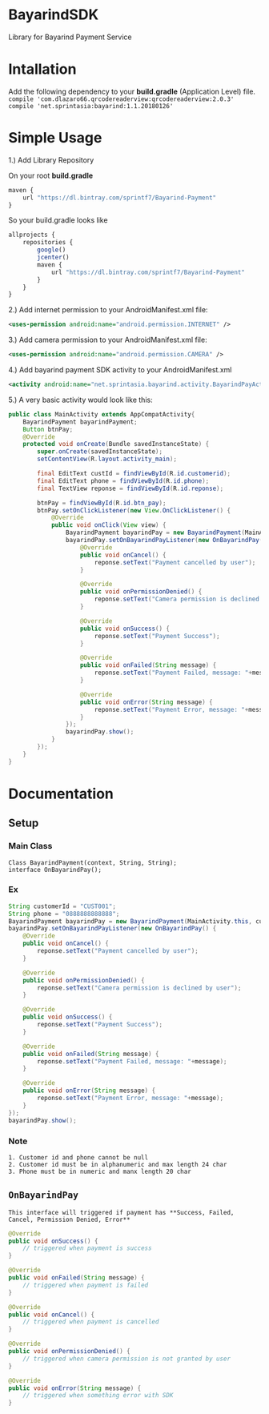 # BayarindSDK

Library for Bayarind Payment Service

# Intallation

Add the following dependency to your **build.gradle** (Application Level) file.
`compile 'com.dlazaro66.qrcodereaderview:qrcodereaderview:2.0.3'`
`compile 'net.sprintasia:bayarind:1.1.20180126'`

# Simple Usage

1.) Add Library Repository

On your root **build.gradle** 
```javascript
maven {
    url "https://dl.bintray.com/sprintf7/Bayarind-Payment"
}
```

So your build.gradle looks like
```javascript
allprojects {
    repositories {
        google()
        jcenter()
        maven {
            url "https://dl.bintray.com/sprintf7/Bayarind-Payment"
        }
    }
}
```

2.) Add internet permission to your AndroidManifest.xml file:

```xml
<uses-permission android:name="android.permission.INTERNET" />
```

3.) Add camera permission to your AndroidManifest.xml file:

```xml
<uses-permission android:name="android.permission.CAMERA" />
```

4.) Add bayarind payment SDK activity to your AndroidManifest.xml
```xml
<activity android:name="net.sprintasia.bayarind.activity.BayarindPayActivity" ></activity>
```

5.) A very basic activity would look like this:

```java
public class MainActivity extends AppCompatActivity{
    BayarindPayment bayarindPayment;
    Button btnPay;
    @Override
    protected void onCreate(Bundle savedInstanceState) {
        super.onCreate(savedInstanceState);
        setContentView(R.layout.activity_main);

        final EditText custId = findViewById(R.id.customerid);
        final EditText phone = findViewById(R.id.phone);
        final TextView reponse = findViewById(R.id.reponse);

        btnPay = findViewById(R.id.btn_pay);
        btnPay.setOnClickListener(new View.OnClickListener() {
            @Override
            public void onClick(View view) {
                BayarindPayment bayarindPay = new BayarindPayment(MainActivity.this, custId.getText().toString(), phone.getText().toString());
                bayarindPay.setOnBayarindPayListener(new OnBayarindPay() {
                    @Override
                    public void onCancel() {
                        reponse.setText("Payment cancelled by user");
                    }

                    @Override
                    public void onPermissionDenied() {
                        reponse.setText("Camera permission is declined by user");
                    }

                    @Override
                    public void onSuccess() {
                        reponse.setText("Payment Success");
                    }

                    @Override
                    public void onFailed(String message) {
                        reponse.setText("Payment Failed, message: "+message);
                    }

                    @Override
                    public void onError(String message) {
                        reponse.setText("Payment Error, message: "+message);
                    }
                });
                bayarindPay.show();
            }
        });
    }
}
```

# Documentation

## Setup

### Main Class 
    Class BayarindPayment(context, String, String);
    interface OnBayarindPay();

### Ex

```java
String customerId = "CUST001";
String phone = "0888888888888";
BayarindPayment bayarindPay = new BayarindPayment(MainActivity.this, customerId, phone);
bayarindPay.setOnBayarindPayListener(new OnBayarindPay() {
    @Override
    public void onCancel() {
        reponse.setText("Payment cancelled by user");
    }

    @Override
    public void onPermissionDenied() {
        reponse.setText("Camera permission is declined by user");
    }

    @Override
    public void onSuccess() {
        reponse.setText("Payment Success");
    }

    @Override
    public void onFailed(String message) {
        reponse.setText("Payment Failed, message: "+message);
    }

    @Override
    public void onError(String message) {
        reponse.setText("Payment Error, message: "+message);
    }
});
bayarindPay.show();
```
### Note
    1. Customer id and phone cannot be null
    2. Customer id must be in alphanumeric and max length 24 char
    3. Phone must be in numeric and manx length 20 char

## `OnBayarindPay`

    This interface will triggered if payment has **Success, Failed, Cancel, Permission Denied, Error**

```java
@Override
public void onSuccess() {
    // triggered when payment is success
}

@Override
public void onFailed(String message) {
    // triggered when payment is failed
}

@Override
public void onCancel() {
    // triggered when payment is cancelled
}

@Override
public void onPermissionDenied() {
    // triggered when camera permission is not granted by user
}

@Override
public void onError(String message) {
    // triggered when something error with SDK
}

```



